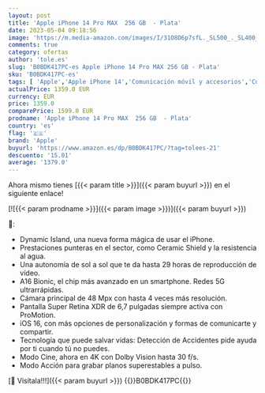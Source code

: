 ```yaml
---
layout: post
title: 'Apple iPhone 14 Pro MAX  256 GB  - Plata'
date: 2023-05-04 09:18:56
image: 'https://m.media-amazon.com/images/I/31O8D6p7sfL._SL500_._SL400_.jpg'
comments: true
category: ofertas
author: 'tole.es'
slug: 'B0BDK417PC-es Apple iPhone 14 Pro MAX 256 GB - Plata'
sku: 'B0BDK417PC-es'
tags: [ 'Apple','Apple iPhone 14','Comunicación móvil y accesorios','Custom Stores','Electrónica','Móviles','Móviles y smartphones libres','Self Service','Special Features Stores','apple','iPhone','iphone','partition_000','partition_015','🇪🇸', ]
actualPrice: 1359.0 EUR
currency: EUR
price: 1359.0
comparePrice: 1599.0 EUR
prodname: 'Apple iPhone 14 Pro MAX  256 GB  - Plata'
country: 'es'
flag: '🇪🇸'
brand: 'Apple'
buyurl: 'https://www.amazon.es/dp/B0BDK417PC/?tag=tolees-21'
descuento: '15.01'
average: '1379.0'
---
```


Ahora mismo tienes [{{< param title >}}]({{< param buyurl >}}) en el siguiente enlace!

[![{{< param prodname >}}]({{< param image >}})]({{< param buyurl >}})

🔎:

- Dynamic Island, una nueva forma mágica de usar el iPhone.
- Prestaciones punteras en el sector, como Ceramic Shield y la resistencia al agua.
- Una autonomía de sol a sol que te da hasta 29 horas de reproducción de vídeo.
- A16 Bionic, el chip más avanzado en un smartphone. Redes 5G ultrarrápidas.
- Cámara principal de 48 Mpx con hasta 4 veces más resolución.
- Pantalla Super Retina XDR de 6,7 pulgadas siempre activa con ProMotion.
- iOS 16, con más opciones de personalización y formas de comunicarte y compartir.
- Tecnología que puede salvar vidas: Detección de Accidentes pide ayuda por ti cuando tú no puedes.
- Modo Cine, ahora en 4K con Dolby Vision hasta 30 f/s.
- Modo Acción para grabar planos superestables a pulso.

[🛒 Visítala!!!]({{< param buyurl >}})
{{<world>}}B0BDK417PC{{</world>}}
